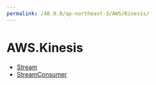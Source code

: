 ```yaml
---
permalink: /48.0.0/ap-northeast-3/AWS/Kinesis/
---
```


# AWS.Kinesis



* [Stream](Stream.md)
* [StreamConsumer](StreamConsumer.md)